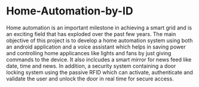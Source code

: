 # Home-Automation-by-ID
Home automation is an important milestone in achieving a smart grid and is an exciting field that has exploded over the past few years. The main objective of this project is to develop a home automation system using both an android application and a voice assistant which helps in saving power and controlling home applicances like lights and fans by just giving commands to the device. It also inclcudes a smart mirror for news feed like date, time and news. In addition, a security system containing a door locking system using the passive RFID which can activate, authenticate and validate the user and unlock the door in real time for secure access. 
